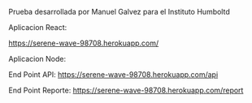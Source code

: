 Prueba desarrollada por Manuel Galvez para el Instituto Humboltd

Aplicacion React:

https://serene-wave-98708.herokuapp.com/

Aplicacion Node:

End Point API: https://serene-wave-98708.herokuapp.com/api

End Point Reporte: https://serene-wave-98708.herokuapp.com/report
